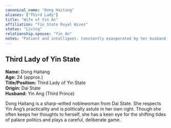 ```yaml
---
canonical_name: "Dong Haitang"
aliases: ["Third Lady"]
title: "Wife of Yin An"
affiliation: "Yin State Royal Wives"
status: "Living"
relationship.spouse: "Yin An"
notes: "Patient and intelligent. Constantly exasperated by her husband’s obliviousness but supportive and loyal."
---
```

## Third Lady of Yin State  
**Name:** Dong Haitang  
**Age:** 24 (approx.)  
**Title/Position:** Third Lady of Yin State  
**Origin:** Dai State  
**Husband:** Yin Ang (Third Prince)

Dong Haitang is a sharp-witted noblewoman from Dai State. She respects Yin Ang’s practicality and is politically astute in her own right. Though she often keeps her thoughts to herself, she has a keen eye for the shifting tides of palace politics and plays a careful, deliberate game.
